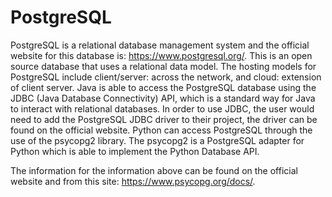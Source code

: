 # PostgreSQL

PostgreSQL is a relational database management system and the official website for this database is: https://www.postgresql.org/. This is an open source database that uses a relational data model. The hosting models for PostgreSQL include client/server: across the network, and cloud: extension of client server. Java is able to access the PostgreSQL database using the JDBC (Java Database Connectivity) API, which is a standard way for Java to interact with relational databases. In order to use JDBC, the user would need to add the PostgreSQL JDBC driver to their project, the driver can be found on the official website. Python can access PostgreSQL through the use of the psycopg2 library. The psycopg2 is a PostgreSQL adapter for Python which is able to implement the Python Database API.

The information for the information above can be found on the official website and from this site: https://www.psycopg.org/docs/.
